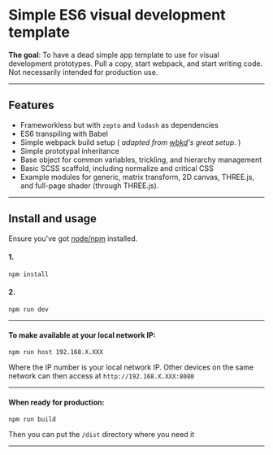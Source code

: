 # Simple ES6 visual development template

__The goal__: To have a dead simple app template to use for visual development prototypes. Pull a copy, start webpack, and start writing code. Not necessarily intended for production use. 

---

## Features
- Frameworkless but with `zepto` and `lodash` as dependencies
- ES6 transpiling with Babel
- Simple webpack build setup ( _adapted from [wbkd](https://github.com/wbkd/yet-another-webpack-es6-starterkit)'s great setup._ )
- Simple prototypal inheritance
- Base object for common variables, trickling, and hierarchy management
- Basic SCSS scaffold, including normalize and critical CSS
- Example modules for generic, matrix transform, 2D canvas, THREE.js, and full-page shader (through THREE.js).

---

## Install and usage

Ensure you've got [node/npm](https://nodejs.org/en/) installed.

#### 1.
```
npm install
```

#### 2. 
```
npm run dev
```

---

#### To make available at your local network IP:
```
npm run host 192.168.X.XXX
```
Where the IP number is your local network IP. Other devices on the same network can then access at `http://192.168.X.XXX:8080` 

---

#### When ready for production:
```
npm run build
```
Then you can put the `/dist` directory where you need it

---